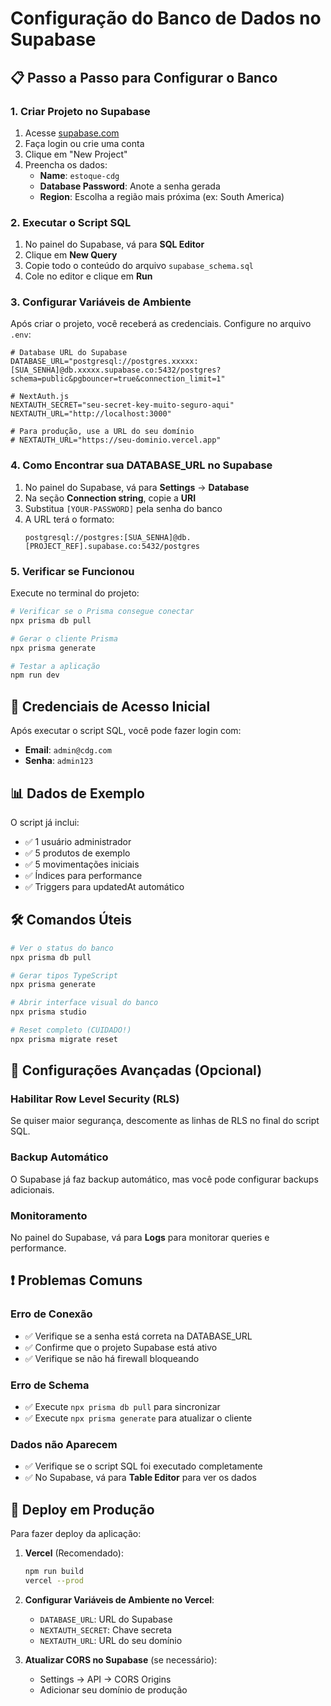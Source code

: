 # Configuração do Banco de Dados no Supabase

## 📋 Passo a Passo para Configurar o Banco

### 1. Criar Projeto no Supabase
1. Acesse [supabase.com](https://supabase.com)
2. Faça login ou crie uma conta
3. Clique em "New Project"
4. Preencha os dados:
   - **Name**: `estoque-cdg`
   - **Database Password**: Anote a senha gerada
   - **Region**: Escolha a região mais próxima (ex: South America)

### 2. Executar o Script SQL
1. No painel do Supabase, vá para **SQL Editor**
2. Clique em **New Query**
3. Copie todo o conteúdo do arquivo `supabase_schema.sql`
4. Cole no editor e clique em **Run**

### 3. Configurar Variáveis de Ambiente

Após criar o projeto, você receberá as credenciais. Configure no arquivo `.env`:

```env
# Database URL do Supabase
DATABASE_URL="postgresql://postgres.xxxxx:[SUA_SENHA]@db.xxxxx.supabase.co:5432/postgres?schema=public&pgbouncer=true&connection_limit=1"

# NextAuth.js
NEXTAUTH_SECRET="seu-secret-key-muito-seguro-aqui"
NEXTAUTH_URL="http://localhost:3000"

# Para produção, use a URL do seu domínio
# NEXTAUTH_URL="https://seu-dominio.vercel.app"
```

### 4. Como Encontrar sua DATABASE_URL no Supabase

1. No painel do Supabase, vá para **Settings** → **Database**
2. Na seção **Connection string**, copie a **URI**
3. Substitua `[YOUR-PASSWORD]` pela senha do banco
4. A URL terá o formato:
   ```
   postgresql://postgres:[SUA_SENHA]@db.[PROJECT_REF].supabase.co:5432/postgres
   ```

### 5. Verificar se Funcionou

Execute no terminal do projeto:

```bash
# Verificar se o Prisma consegue conectar
npx prisma db pull

# Gerar o cliente Prisma
npx prisma generate

# Testar a aplicação
npm run dev
```

## 🔐 Credenciais de Acesso Inicial

Após executar o script SQL, você pode fazer login com:
- **Email**: `admin@cdg.com`
- **Senha**: `admin123`

## 📊 Dados de Exemplo

O script já inclui:
- ✅ 1 usuário administrador
- ✅ 5 produtos de exemplo
- ✅ 5 movimentações iniciais
- ✅ Índices para performance
- ✅ Triggers para updatedAt automático

## 🛠️ Comandos Úteis

```bash
# Ver o status do banco
npx prisma db pull

# Gerar tipos TypeScript
npx prisma generate

# Abrir interface visual do banco
npx prisma studio

# Reset completo (CUIDADO!)
npx prisma migrate reset
```

## 🔧 Configurações Avançadas (Opcional)

### Habilitar Row Level Security (RLS)
Se quiser maior segurança, descomente as linhas de RLS no final do script SQL.

### Backup Automático
O Supabase já faz backup automático, mas você pode configurar backups adicionais.

### Monitoramento
No painel do Supabase, vá para **Logs** para monitorar queries e performance.

## ❗ Problemas Comuns

### Erro de Conexão
- ✅ Verifique se a senha está correta na DATABASE_URL
- ✅ Confirme que o projeto Supabase está ativo
- ✅ Verifique se não há firewall bloqueando

### Erro de Schema
- ✅ Execute `npx prisma db pull` para sincronizar
- ✅ Execute `npx prisma generate` para atualizar o cliente

### Dados não Aparecem
- ✅ Verifique se o script SQL foi executado completamente
- ✅ No Supabase, vá para **Table Editor** para ver os dados

## 🚀 Deploy em Produção

Para fazer deploy da aplicação:

1. **Vercel** (Recomendado):
   ```bash
   npm run build
   vercel --prod
   ```

2. **Configurar Variáveis de Ambiente no Vercel**:
   - `DATABASE_URL`: URL do Supabase
   - `NEXTAUTH_SECRET`: Chave secreta
   - `NEXTAUTH_URL`: URL do seu domínio

3. **Atualizar CORS no Supabase** (se necessário):
   - Settings → API → CORS Origins
   - Adicionar seu domínio de produção